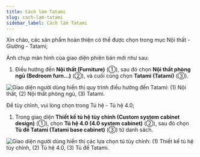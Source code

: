 ```yaml
---
title: Cách làm Tatami
slug: cach-lam-tatami
sidebar_label: Cách làm Tatami
---
```


Xin chào, các sản phẩm hoàn thiện có thể được chọn trong mục Nội thất - Giường - Tatami;

Ảnh chụp màn hình của giao diện phiên bản mới như sau:

1. Điều hướng đến **Nội thất (Furniture)** (①), sau đó chọn **Nội thất phòng ngủ (Bedroom furn...)** (②), và cuối cùng chọn **Tatami (Tatami)** (③).

![Giao diện người dùng hiển thị quy trình điều hướng đến Tatami: (1) Nội thất, (2) Nội thất phòng ngủ, (3) Tatami.](https://storage.googleapis.com/jegavn_kb/images/30ca4f19-8058-4b8f-ae68-a514c51ebecc.png)

Để tùy chỉnh, vui lòng chọn trong Tủ hệ - Tủ hệ 4.0;

1. Trong giao diện **Thiết kế tủ hệ tùy chỉnh (Custom system cabinet design)** (①), chọn **Tủ hệ 4.0 (4.0 system cabinet)** (②), sau đó chọn **Tủ đế Tatami (Tatami base cabinet)** (③) từ danh sách.

![Giao diện người dùng hiển thị các lựa chọn tủ tùy chỉnh: (1) Thiết kế tủ hệ tùy chỉnh, (2) Tủ hệ 4.0, (3) Tủ đế Tatami.](https://storage.googleapis.com/jegavn_kb/images/ea771c7f-a49a-4963-a9ef-1afdf4a2e2aa.png)